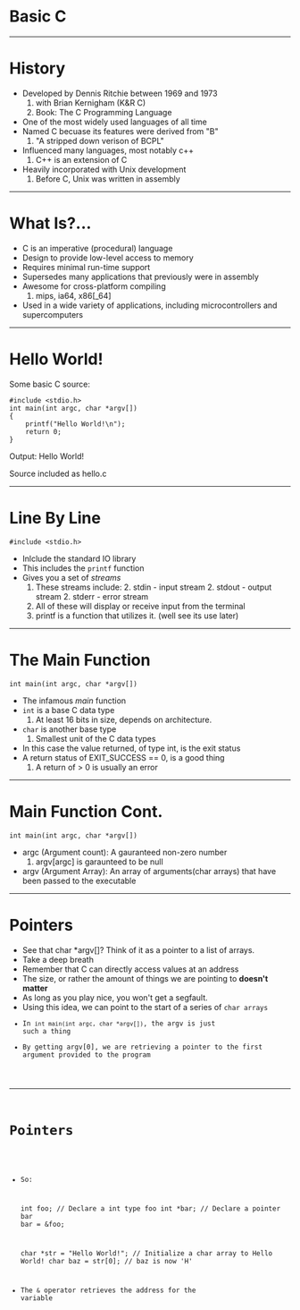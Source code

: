 Basic C
=======

---

History
=======

- Developed by Dennis Ritchie between 1969 and 1973
    1. with Brian Kernigham (K&R C) 
    1. Book: The C Programming Language 
- One of the most widely used languages of all time
- Named C becuase its features were derived from "B" 
    1. "A stripped down verison of BCPL"
- Influenced many languages, most notably c++ 
    1. C++ is an extension of C
- Heavily incorporated with Unix development
    1. Before C, Unix was written in assembly

--- 

What Is?...
===========
- C is an imperative (procedural) language 
- Design to provide low-level access to memory
- Requires minimal run-time support 
- Supersedes many applications that previously were in assembly
- Awesome for cross-platform compiling
   1. mips, ia64, x86[_64]
- Used in a wide variety of applications, including microcontrollers and supercomputers

---

Hello World!
============

Some basic C source: 

	#include <stdio.h> 
	int main(int argc, char *argv[]) 
    {
		printf("Hello World!\n"); 
		return 0;
	}

Output: 
Hello World!

Source included as hello.c

---

Line By Line
============
    #include <stdio.h> 

- Inlclude the standard IO library
- This includes the <code>printf</code> function
- Gives you a set of <i>streams</i>
    1. These streams include: 
        2. stdin    - input stream 
        2. stdout   - output stream
        2. stderr   - error stream
    1. All of these will display or receive input from the terminal 
    1. printf is a function that utilizes it. (well see its use later)

---

The Main Function
=================
    int main(int argc, char *argv[])

- The infamous <i>main</i> function
- <code>int</code> is a base C data type 
    1. At least 16 bits in size, depends on architecture. 
- <code>char</code> is another base type
    1. Smallest unit of the C data types
- In this case the value returned, of type int, is the exit status
- A return status of EXIT_SUCCESS == 0, is a good thing
    1. A return of > 0 is usually an error

---

Main Function Cont.
===================
    int main(int argc, char *argv[]) 

- argc (Argument count): A gauranteed non-zero number 
    1. argv[argc] is garaunteed to be null 
- argv (Argument Array): An array of arguments(char arrays) that have been passed to the executable

--- 

Pointers
========
- See that char *argv[]? Think of it as a pointer to a list of arrays. 
- Take a deep breath
- Remember that C can directly access values at an address 
- The size, or rather the amount of things we are pointing to <b>doesn't matter</b> 
- As long as you play nice, you won't get a segfault. 
- Using this idea, we can point to the start of a series of <code>char</char> arrays
- In <code>int main(int argc, char *argv[])</code>, the argv is just such a thing
- By getting argv[0], we are retrieving a pointer to the first argument provided to the program

---

Pointers
========

- So: 

    int foo; // Declare a int type foo
    int *bar; // Declare a pointer bar
    bar = &foo; 

    char *str = "Hello World!"; // Initialize a char array to Hello World!
    char baz = str[0]; // baz is now 'H'

- The <code>&</code> operator retrieves the address for the variable
